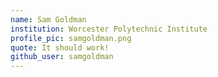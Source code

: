 ```yaml
---
name: Sam Goldman
institution: Worcester Polytechnic Institute
profile_pic: samgoldman.png
quote: It should work!
github_user: samgoldman
---
```

